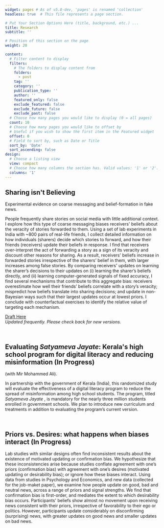 ```yaml
---
widget: pages # As of v5.8-dev, 'pages' is renamed 'collection'
headless: true  # This file represents a page section.

# Put Your Section Options Here (title, background, etc.) ...
title: Research
subtitle: ''

# Position of this section on the page
weight: 20

content:
  # Filter content to display
  filters:
    # The folders to display content from
    folders:
      - post
    tag: ''
    category: ''
    publication_type: ''
    author: ''
    featured_only: false
    exclude_featured: false
    exclude_future: false
    exclude_past: false
  # Choose how many pages you would like to display (0 = all pages)
  count: 10
  # Choose how many pages you would like to offset by
  # Useful if you wish to show the first item in the Featured widget
  offset: 0
  # Field to sort by, such as Date or Title
  sort_by: 'Date'
  sort_ascending: false
design:
  # Choose a listing view
  view: compact
  # Choose how many columns the section has. Valid values: '1' or '2'.
  columns: '1'
---
```


## Sharing isn't Believing

Experimental evidence on coarse messaging and belief-formation in fake news.

People frequently share stories on social media with little additional context. I explore how this type of coarse messaging biases receivers' beliefs about the veracity of stories forwarded to them. Using a set of lab experiments in India with ~800 pairs of real-life friends, I collect detailed information on how individuals (sharers) decide which stories to forward, and how their friends (receivers) update their beliefs in response. I find that receivers over-interpret the act of forwarding a story as a sign of its veracity and discount other reasons for sharing. As a result, receivers' beliefs increase in forwarded stories irrespective of the sharers’ belief in them, with larger increases among false stories. By comparing receivers' updates on learning the sharer’s decisions to their updates on (i) learning the sharer’s beliefs directly, and (ii) learning computer-generated signals of fixed accuracy, I find several mechanisms that contribute to this aggregate bias: receivers overestimate how well their friends’ beliefs correlate with a story’s veracity; mispredict how beliefs translate into sharing decisions; and update in non-Bayesian ways such that their largest updates occur at lowest priors. I conclude with counterfactual exercises to identify the relative value of targeting each mechanism.
 
[Draft Here](https://www.dropbox.com/s/0si60kn7fjj16ky/draft.pdf?dl=0)  
_Updated frequently. Please check back for new versions._

<br/>

## Evaluating _Satyameva Jayate_: Kerala's high school program for digital literacy and reducing misinformation (In Progress) 
(with Mir Mohammed Ali).

In partnership with the government of Kerala (India), this randomized study will evaluate the effectiveness of a digital literacy program to reduce the spread of misinformation among high school students. The program, titled _Satyameva Jayate_ , is mandatory for the nearly three million students enrolled in government schools.  We plan to introduce new curriculum and treatments in addition to evaluating the program’s current version. 

<br/>

## Priors vs. Desires: what happens when biases interact (In Progress)

Lab studies with similar designs often find inconsistent results about the existence of motivated updating or confirmation bias. We hypothesize that these inconsistencies arise because studies conflate agreement with one’s priors (confirmation bias) with agreement with one’s desires (motivated updating or desirability bias); or ignore how these biases interact. Using data from studies in Psychology and Economics, and new data (collected for the job-maket paper), we examine how people update on good, bad and neutral news, across a range of priors and signal strengths. We find that confirmation bias is first-order, and mediates the extent to which desirability bias occurs. Participants' beliefs show almost no movement upon receiving news consistent with their priors, irrespective of favorability to their ego or politics. However, participants update considerably on disconfirming (surprising) news, with greater updates on good news and smaller updates on bad news.
